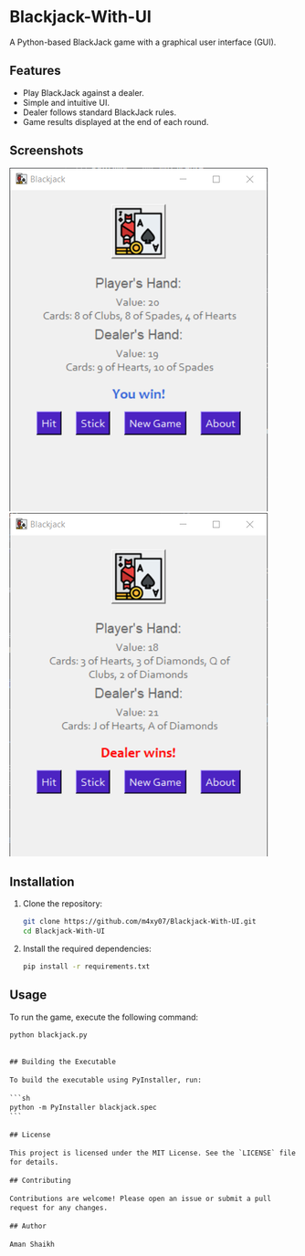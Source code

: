 # Blackjack-With-UI

A Python-based BlackJack game with a graphical user interface (GUI).

## Features

- Play BlackJack against a dealer.
- Simple and intuitive UI.
- Dealer follows standard BlackJack rules.
- Game results displayed at the end of each round.

## Screenshots

![Player Wins](image.png)
![Dealer Wins](image-1.png)

## Installation

1. Clone the repository:

   ```sh
   git clone https://github.com/m4xy07/Blackjack-With-UI.git
   cd Blackjack-With-UI
   ```

2. Install the required dependencies:
   ```sh
   pip install -r requirements.txt
   ```

## Usage

To run the game, execute the following command:

```sh
python blackjack.py
```

````

## Building the Executable

To build the executable using PyInstaller, run:

```sh
python -m PyInstaller blackjack.spec
```

## License

This project is licensed under the MIT License. See the `LICENSE` file for details.

## Contributing

Contributions are welcome! Please open an issue or submit a pull request for any changes.

## Author

Aman Shaikh
````
